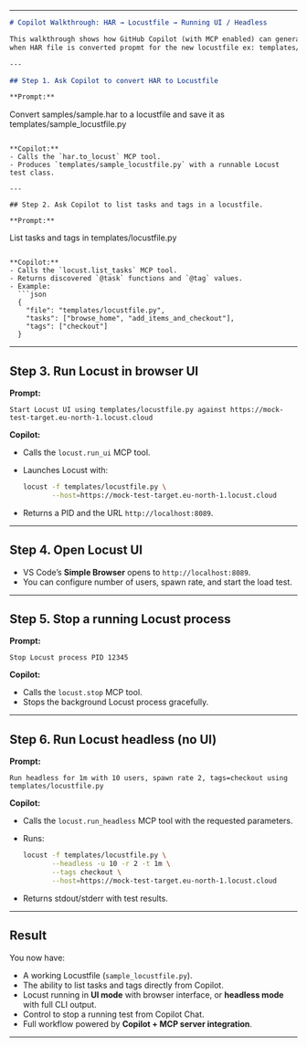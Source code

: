 
---

```markdown
# Copilot Walkthrough: HAR → Locustfile → Running UI / Headless

This walkthrough shows how GitHub Copilot (with MCP enabled) can generate a Locustfile from a HAR capture, list available tasks/tags, and run Locust in either **UI** mode or **headless** mode against the demo target. Run prompt examples use templates/locustfile.py
when HAR file is converted propmt for the new locustfile ex: templates/sample\_locustfile.py

---

## Step 1. Ask Copilot to convert HAR to Locustfile

**Prompt:**
```

Convert samples/sample.har to a locustfile and save it as templates/sample\_locustfile.py

```

**Copilot:**
- Calls the `har.to_locust` MCP tool.
- Produces `templates/sample_locustfile.py` with a runnable Locust test class.

---

## Step 2. Ask Copilot to list tasks and tags in a locustfile.

**Prompt:**
```

List tasks and tags in templates/locustfile.py

````

**Copilot:**
- Calls the `locust.list_tasks` MCP tool.
- Returns discovered `@task` functions and `@tag` values.
- Example:
  ```json
  {
    "file": "templates/locustfile.py",
    "tasks": ["browse_home", "add_items_and_checkout"],
    "tags": ["checkout"]
  }
````

---

## Step 3. Run Locust in browser UI

**Prompt:**

```
Start Locust UI using templates/locustfile.py against https://mock-test-target.eu-north-1.locust.cloud
```

**Copilot:**

* Calls the `locust.run_ui` MCP tool.
* Launches Locust with:

  ```bash
  locust -f templates/locustfile.py \
         --host=https://mock-test-target.eu-north-1.locust.cloud
  ```
* Returns a PID and the URL `http://localhost:8089`.

---

## Step 4. Open Locust UI

* VS Code’s **Simple Browser** opens to `http://localhost:8089`.
* You can configure number of users, spawn rate, and start the load test.

---

## Step 5. Stop a running Locust process

**Prompt:**

```
Stop Locust process PID 12345
```

**Copilot:**

* Calls the `locust.stop` MCP tool.
* Stops the background Locust process gracefully.

---

## Step 6. Run Locust headless (no UI)

**Prompt:**

```
Run headless for 1m with 10 users, spawn rate 2, tags=checkout using templates/locustfile.py
```

**Copilot:**

* Calls the `locust.run_headless` MCP tool with the requested parameters.
* Runs:

  ```bash
  locust -f templates/locustfile.py \
         --headless -u 10 -r 2 -t 1m \
         --tags checkout \
         --host=https://mock-test-target.eu-north-1.locust.cloud
  ```
* Returns stdout/stderr with test results.

---

## Result

You now have:

* A working Locustfile (`sample_locustfile.py`).
* The ability to list tasks and tags directly from Copilot.
* Locust running in **UI mode** with browser interface, or **headless mode** with full CLI output.
* Control to stop a running test from Copilot Chat.
* Full workflow powered by **Copilot + MCP server integration**.

---
